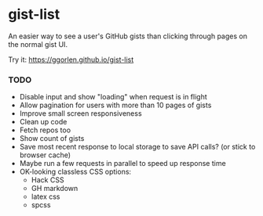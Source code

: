 # gist-list

An easier way to see a user's GitHub gists than clicking through pages on the normal gist UI.

Try it: <https://ggorlen.github.io/gist-list>

### TODO

- Disable input and show "loading" when request is in flight
- Allow pagination for users with more than 10 pages of gists
- Improve small screen responsiveness
- Clean up code
- Fetch repos too
- Show count of gists
- Save most recent response to local storage to save API calls? (or stick to browser cache)
- Maybe run a few requests in parallel to speed up response time
- OK-looking classless CSS options:
  - Hack CSS
  - GH markdown
  - latex css
  - spcss

